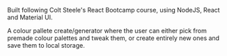 Built following Colt Steele's React Bootcamp course, using NodeJS, React and Material UI.

A colour pallete create/generator where the user can either pick from premade colour palettes and tweak them, or create entirely new ones and save them to local storage.
